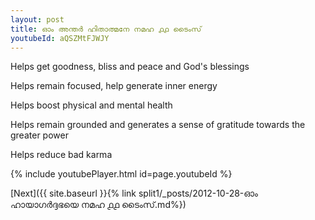 ```yaml
---
layout: post
title: ഓം അന്തർ ഹിതാത്മനേ നമഹ ൧൧ ടൈംസ്
youtubeId: aQSZMtFJWJY
---
```

 
 
Helps get goodness, bliss and peace and God's blessings
 
Helps remain focused, help generate inner energy 
 
Helps boost physical and mental health 
 
Helps remain grounded and generates a sense of gratitude towards the greater power 
 
Helps reduce bad karma
 
 
 
 


{% include youtubePlayer.html id=page.youtubeId %}
 
[Next]({{ site.baseurl }}{% link  split1/_posts/2012-10-28-ഓം ഹായാഗർദ്ദഭയെ നമഹ ൧൧ ടൈംസ്.md%})
 
